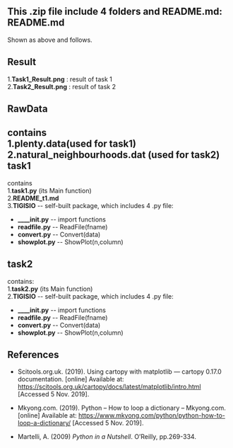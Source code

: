 This .zip file include 4 folders and README.md:
README.md
------
Shown as above and follows.

Result
------
1.**Task1_Result.png** : result of task 1  
2.**Task2_Result.png** : result of task 2

RawData
----
contains  
1.**plenty.data**(used for task1)  
2.**natural_neighbourhoods.dat** (used for task2)
task1
----
contains  
1.**task1.py** (its Main function)  
2.**README_t1.md**  
3.**TIGISIO** -- self-built package, which includes 4 .py file:
* **______init__.py** -- import functions
* **readfile.py** -- ReadFile(fname)  
* **convert.py** -- Convert(data)  
* **showplot.py** -- ShowPlot(n,column)

task2
----
contains:  
1.**task2.py** (its Main function)  
2.**TIGISIO** -- self-built package, which includes 4 .py file:
* **______init__.py** -- import functions
* **readfile.py** -- ReadFile(fname)  
* **convert.py** -- Convert(data)  
* **showplot.py** -- ShowPlot(n,column)

References
----------
- Scitools.org.uk. (2019). Using cartopy with matplotlib — cartopy 0.17.0 documentation. [online] Available at: https://scitools.org.uk/cartopy/docs/latest/matplotlib/intro.html [Accessed 5 Nov. 2019].

- Mkyong.com. (2019). Python – How to loop a dictionary – Mkyong.com. [online] Available at: https://www.mkyong.com/python/python-how-to-loop-a-dictionary/ [Accessed 5 Nov. 2019].

- Martelli, A. (2009) *Python in a Nutshell*. O’Reilly, pp.269-334.
